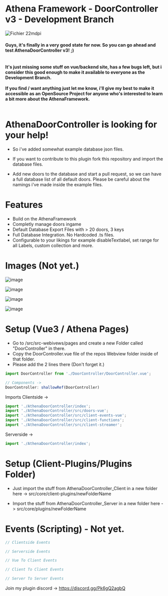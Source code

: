 # Athena Framework - DoorController v3 - Development Branch

![Fichier 22mdpi](https://user-images.githubusercontent.com/82890183/147709903-28af3180-38fe-4aa0-b11e-70813c11df79.png)

<h4> Guys, it's finally in a very good state for now. So you can go ahead and test AthenaDoorController v3! ;)
<br><br>
<h4>It's just missing some stuff on vue/backend site, has a few bugs left, but i consider this good enough to make it available to everyone as the Development Branch. <br><br> If you find / want anything just let me know, i'll give my best to make it accessible as an OpenSource Project for anyone who's interested to learn a bit more about the AthenaFramework.<br><br>

# AthenaDoorController is looking for your help!
- So i've added somewhat example database json files.

- If you want to contribute to this plugin fork this repository and import the database files.

- Add new doors to the database and start a pull request, so we can have a full database list of all default doors. Please be careful about the namings i've made inside the example files.

# Features
- Build on the AthenaFramework
- Completly manage doors ingame
- Default Database Export Files with > 20 doors, 3 keys
- Full Database Integration. No Hardcoded .ts files.
- Configurable to your likings for example disableTextlabel, set range for all Labels, custom collection and more.

# Images (Not yet.)
  
![image](https://user-images.githubusercontent.com/82890183/147631180-c26ff168-ab1c-4ae8-83ab-fa152e2e665d.png)
  
![image](https://user-images.githubusercontent.com/82890183/147631218-c2468894-1b0a-4a6b-ac0a-a5f7cb6a5f5f.png)

![image](https://user-images.githubusercontent.com/82890183/147631061-fcc7dfba-0d12-42cb-bc4e-39684e2c6986.png)
  
![image](https://user-images.githubusercontent.com/82890183/147631128-2b3d89e6-242e-4f97-a10f-6e801a4228fd.png)

# Setup (Vue3 / Athena Pages)
- Go to /src/src-webivews/pages and create a new Folder called "DoorController" in there.
- Copy the DoorController.vue file of the repos Webview folder inside of that folder.
- Please add the 2 lines there (Don't forget it.)
  
```typescript
import DoorController from './DoorController/DoorController.vue';

// Components ->    
DoorController: shallowRef(DoorController)
```
  
Imports Clientside ->
```typescript
import './AthenaDoorController/index';
import './AthenaDoorController/src/doors-vue';
import './AthenaDoorController/src/client-events-vue';
import './AthenaDoorController/src/client-functions';
import './AthenaDoorController/src/client-streamer';
```

Serverside -> 
```typescript
import './AthenaDoorController/index';
```
# Setup (Client-Plugins/Plugins Folder)
- Just import the stuff from AthenaDoorController_Client in a new folder here -> src/core/client-plugins/newFolderName

- Import the stuff from AthenaDoorController_Server in a new folder here -> src/core/plugins/newFolderName 

# Events (Scripting) - Not yet.
```typescript
// Clientside Events

// Serverside Events

// Vue To Client Events

// Client To Client Events

// Server To Server Events
```
Join my plugin discord -> https://discord.gg/Pk6gQ2agbQ
